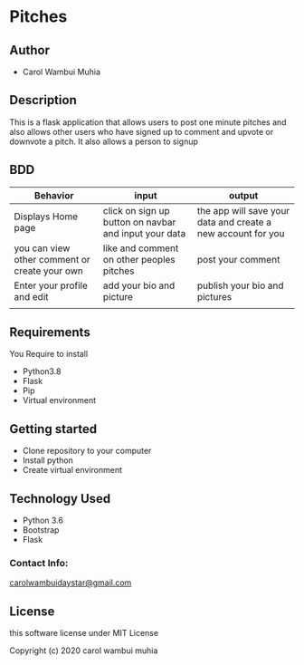 # Pitches

## Author 

* Carol Wambui Muhia

## Description

This is a flask application that allows users to post one minute pitches and also allows other users who have signed up to comment and upvote or downvote a pitch. It also allows a person to signup

## BDD

| Behavior| input | output |
| -------- | -------- | -------- |
| Displays Home page   | click on sign up button on navbar and input your data | the app will save your data and create a new account for you |
| you can view other comment or create your own | like and comment on other peoples pitches | post your comment |
| Enter your profile and edit | add your bio and picture | publish your bio and pictures |
|  |  | |

## Requirements

You Require to install

* Python3.8
* Flask
* Pip
* Virtual environment

## Getting started

* Clone repository to your computer
* Install python
* Create virtual environment


## Technology Used

* Python 3.6
* Bootstrap 
* Flask

### Contact Info:

carolwambuidaystar@gmail.com

## License

this software license under MIT License

Copyright (c) 2020 carol wambui muhia